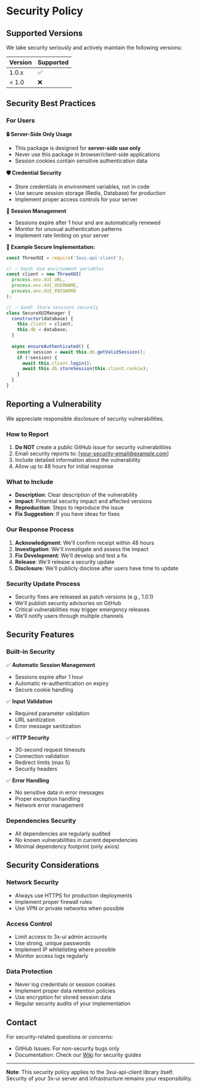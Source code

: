 # Security Policy

## Supported Versions

We take security seriously and actively maintain the following versions:

| Version | Supported          |
| ------- | ------------------ |
| 1.0.x   | :white_check_mark: |
| < 1.0   | :x:                |

## Security Best Practices

### For Users

**🔒 Server-Side Only Usage**
- This package is designed for **server-side use only**
- Never use this package in browser/client-side applications
- Session cookies contain sensitive authentication data

**🛡️ Credential Security**
- Store credentials in environment variables, not in code
- Use secure session storage (Redis, Database) for production
- Implement proper access controls for your server

**🔄 Session Management**
- Sessions expire after 1 hour and are automatically renewed
- Monitor for unusual authentication patterns
- Implement rate limiting on your server

**📝 Example Secure Implementation:**
```javascript
const ThreeXUI = require('3xui-api-client');

// ✅ Good: Use environment variables
const client = new ThreeXUI(
  process.env.XUI_URL,
  process.env.XUI_USERNAME, 
  process.env.XUI_PASSWORD
);

// ✅ Good: Store sessions securely
class SecureXUIManager {
  constructor(database) {
    this.client = client;
    this.db = database;
  }
  
  async ensureAuthenticated() {
    const session = await this.db.getValidSession();
    if (!session) {
      await this.client.login();
      await this.db.storeSession(this.client.cookie);
    }
  }
}
```

## Reporting a Vulnerability

We appreciate responsible disclosure of security vulnerabilities.

### How to Report

1. **Do NOT** create a public GitHub issue for security vulnerabilities
2. Email security reports to: [your-security-email@example.com]
3. Include detailed information about the vulnerability
4. Allow up to 48 hours for initial response

### What to Include

- **Description**: Clear description of the vulnerability
- **Impact**: Potential security impact and affected versions
- **Reproduction**: Steps to reproduce the issue
- **Fix Suggestion**: If you have ideas for fixes

### Our Response Process

1. **Acknowledgment**: We'll confirm receipt within 48 hours
2. **Investigation**: We'll investigate and assess the impact
3. **Fix Development**: We'll develop and test a fix
4. **Release**: We'll release a security update
5. **Disclosure**: We'll publicly disclose after users have time to update

### Security Update Process

- Security fixes are released as patch versions (e.g., 1.0.1)
- We'll publish security advisories on GitHub
- Critical vulnerabilities may trigger emergency releases
- We'll notify users through multiple channels

## Security Features

### Built-in Security

✅ **Automatic Session Management**
- Sessions expire after 1 hour
- Automatic re-authentication on expiry
- Secure cookie handling

✅ **Input Validation** 
- Required parameter validation
- URL sanitization
- Error message sanitization

✅ **HTTP Security**
- 30-second request timeouts
- Connection validation
- Redirect limits (max 5)
- Security headers

✅ **Error Handling**
- No sensitive data in error messages
- Proper exception handling
- Network error management

### Dependencies Security

- All dependencies are regularly audited
- No known vulnerabilities in current dependencies
- Minimal dependency footprint (only axios)

## Security Considerations

### Network Security
- Always use HTTPS for production deployments
- Implement proper firewall rules
- Use VPN or private networks when possible

### Access Control
- Limit access to 3x-ui admin accounts
- Use strong, unique passwords
- Implement IP whitelisting where possible
- Monitor access logs regularly

### Data Protection
- Never log credentials or session cookies
- Implement proper data retention policies
- Use encryption for stored session data
- Regular security audits of your implementation

## Contact

For security-related questions or concerns:
- GitHub Issues: For non-security bugs only
- Documentation: Check our [Wiki](https://github.com/iamhelitha/3xui-api-client/wiki) for security guides

---

**Note**: This security policy applies to the 3xui-api-client library itself. Security of your 3x-ui server and infrastructure remains your responsibility. 